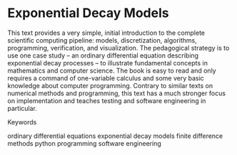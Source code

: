 <!--
Finite Difference Computing with Exponential Decay Models
Authors (view affiliations) 
Hans Petter Langtangen
https://link.springer.com/book/10.1007/978-3-319-29439-1#toc


https://github.com/ThomIves/SystemOfEquations

-->
# Exponential Decay Models

This text provides a very simple, initial introduction to the complete scientific computing pipeline: models, discretization, algorithms, programming, verification, and visualization. The pedagogical strategy is to use one case study – an ordinary differential equation describing exponential decay processes – to illustrate fundamental concepts in mathematics and computer science. The book is easy to read and only requires a command of one-variable calculus and some very basic knowledge about computer programming. Contrary to similar texts on numerical methods and programming, this text has a much stronger focus on implementation and teaches testing and software engineering in particular. 

Keywords

ordinary differential equations exponential decay models finite difference methods python programming software engineering 

